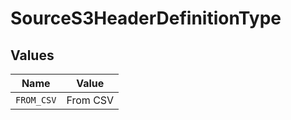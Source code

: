 # SourceS3HeaderDefinitionType


## Values

| Name       | Value      |
| ---------- | ---------- |
| `FROM_CSV` | From CSV   |